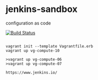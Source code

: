 # jenkins-sandbox
configuration as code

  [![Build Status](https://travis-ci.com/githubfoam/jenkins-sandbox.svg?branch=master)](https://travis-ci.com/githubfoam/jenkins-sandbox)  

~~~~

vagrant init --template Vagrantfile.erb 
vagrant up vg-compute-10

>vagrant up vg-compute-06
>vagrant up vg-compute-07

~~~~
~~~~
https://www.jenkins.io/
~~~~

